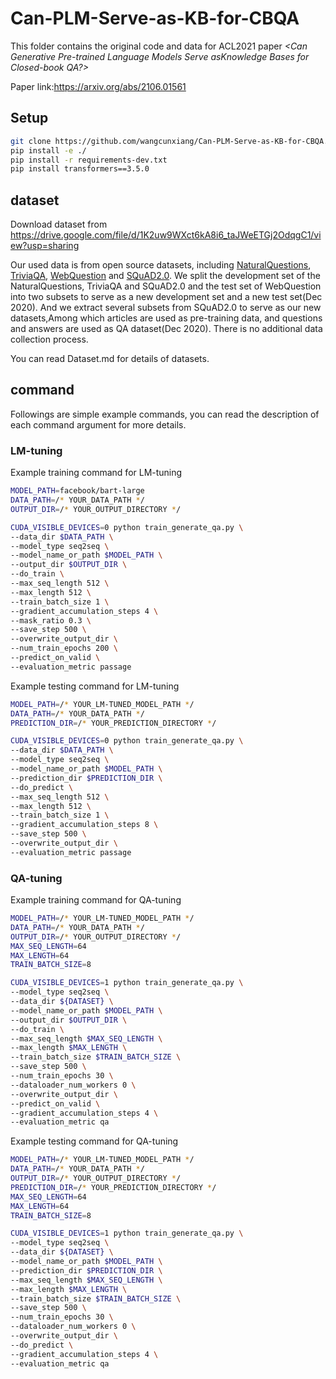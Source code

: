 # Can-PLM-Serve-as-KB-for-CBQA

This folder contains the original code and data for ACL2021 paper *<Can Generative Pre-trained Language Models Serve asKnowledge Bases for Closed-book QA?>*

Paper link:https://arxiv.org/abs/2106.01561

## Setup
```bash
git clone https://github.com/wangcunxiang/Can-PLM-Serve-as-KB-for-CBQA.git && cd simpletransformers
pip install -e ./
pip install -r requirements-dev.txt
pip install transformers==3.5.0
```

## dataset
Download dataset from https://drive.google.com/file/d/1K2uw9WXct6kA8i6_taJWeETGj2OdqgC1/view?usp=sharing

Our used data is from open source datasets, including [NaturalQuestions](https://ai.google.com/research/NaturalQuestions/), [TriviaQA](http://nlp.cs.washington.edu/triviaqa/), [WebQuestion](https://worksheets.codalab.org/worksheets/0xba659fe363cb46e7a505c5b6a774dc8a) and [SQuAD2.0](https://rajpurkar.github.io/SQuAD-explorer/). We split the development set of the
NaturalQuestions, TriviaQA and SQuAD2.0 and the test set of WebQuestion into two subsets to serve as a new development set and a new test set(Dec 2020). And
we extract several subsets from SQuAD2.0 to serve as our new datasets,Among which articles are used as pre-training data, and questions and answers are used as QA dataset(Dec 2020). There is no additional data collection process.

You can read Dataset.md for details of datasets.

## command



Followings are simple example commands, you can read the description of each command argument for more details.
### LM-tuning
Example training command for LM-tuning

```bash
MODEL_PATH=facebook/bart-large
DATA_PATH=/* YOUR_DATA_PATH */
OUTPUT_DIR=/* YOUR_OUTPUT_DIRECTORY */

CUDA_VISIBLE_DEVICES=0 python train_generate_qa.py \
--data_dir $DATA_PATH \
--model_type seq2seq \
--model_name_or_path $MODEL_PATH \
--output_dir $OUTPUT_DIR \
--do_train \
--max_seq_length 512 \
--max_length 512 \
--train_batch_size 1 \
--gradient_accumulation_steps 4 \
--mask_ratio 0.3 \
--save_step 500 \
--overwrite_output_dir \
--num_train_epochs 200 \
--predict_on_valid \
--evaluation_metric passage
```
Example testing command for LM-tuning
```bash
MODEL_PATH=/* YOUR_LM-TUNED_MODEL_PATH */
DATA_PATH=/* YOUR_DATA_PATH */
PREDICTION_DIR=/* YOUR_PREDICTION_DIRECTORY */

CUDA_VISIBLE_DEVICES=0 python train_generate_qa.py \
--data_dir $DATA_PATH \
--model_type seq2seq \
--model_name_or_path $MODEL_PATH \
--prediction_dir $PREDICTION_DIR \
--do_predict \
--max_seq_length 512 \
--max_length 512 \
--train_batch_size 1 \
--gradient_accumulation_steps 8 \
--save_step 500 \
--overwrite_output_dir \
--evaluation_metric passage
```

### QA-tuning
Example training command for QA-tuning
```bash
MODEL_PATH=/* YOUR_LM-TUNED_MODEL_PATH */
DATA_PATH=/* YOUR_DATA_PATH */
OUTPUT_DIR=/* YOUR_OUTPUT_DIRECTORY */
MAX_SEQ_LENGTH=64
MAX_LENGTH=64
TRAIN_BATCH_SIZE=8

CUDA_VISIBLE_DEVICES=1 python train_generate_qa.py \
--model_type seq2seq \
--data_dir ${DATASET} \
--model_name_or_path $MODEL_PATH \
--output_dir $OUTPUT_DIR \
--do_train \
--max_seq_length $MAX_SEQ_LENGTH \
--max_length $MAX_LENGTH \
--train_batch_size $TRAIN_BATCH_SIZE \
--save_step 500 \
--num_train_epochs 30 \
--dataloader_num_workers 0 \
--overwrite_output_dir \
--predict_on_valid \
--gradient_accumulation_steps 4 \
--evaluation_metric qa
```

Example testing command for QA-tuning
```bash
MODEL_PATH=/* YOUR_LM-TUNED_MODEL_PATH */
DATA_PATH=/* YOUR_DATA_PATH */
OUTPUT_DIR=/* YOUR_OUTPUT_DIRECTORY */
PREDICTION_DIR=/* YOUR_PREDICTION_DIRECTORY */
MAX_SEQ_LENGTH=64
MAX_LENGTH=64
TRAIN_BATCH_SIZE=8

CUDA_VISIBLE_DEVICES=1 python train_generate_qa.py \
--model_type seq2seq \
--data_dir ${DATASET} \
--model_name_or_path $MODEL_PATH \
--prediction_dir $PREDICTION_DIR \
--max_seq_length $MAX_SEQ_LENGTH \
--max_length $MAX_LENGTH \
--train_batch_size $TRAIN_BATCH_SIZE \
--save_step 500 \
--num_train_epochs 30 \
--dataloader_num_workers 0 \
--overwrite_output_dir \
--do_predict \
--gradient_accumulation_steps 4 \
--evaluation_metric qa
```

